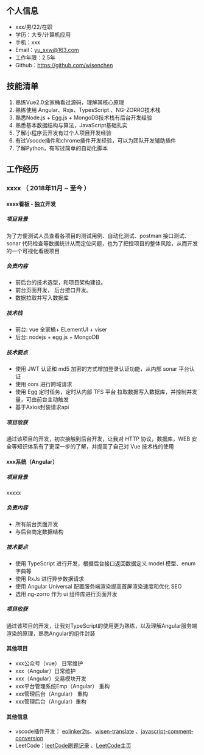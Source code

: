 ## 个人信息

* xxx/男/22/在职
* 学历：大专/计算机应用
* 手机：xxx
* Email：yu_sxw@163.com
* 工作年限：2.5年
* Github：https://github.com/wisenchen

## 技能清单
1.	熟练Vue2.0全家桶看过源码，理解其核心原理
2.	熟练使用 Angular、Rxjs、TypesScript 、NG-ZORRO技术栈
3.	熟悉Node.js + Egg.js + MongoDB技术栈有后台开发经验
4.	熟悉基本数据结构与算法，JavaScript基础扎实
5.	了解小程序云开发有过个人项目开发经验
6.	有过Vsocde插件和chrome插件开发经验，可以为团队开发辅助插件
7.	了解Python，有写过简单的自动化脚本

## 工作经历

### xxxx （ 2018年11月 ~ 至今 ）

#### xxxx看板 - 独立开发

##### 项目背景
为了方便测试人员查看各项目的测试用例、自动化测试、postman 接口测试、sonar 代码检查等数据统计从而定位问题，也为了把控项目的整体风险，从而开发的一个可视化看板项目
##### 负责内容
- 前后台的技术选型，和项目架构建设。
- 前台页面开发， 后台接口开发。
- 数据拉取并写入数据库
##### 技术栈
- 前台: vue 全家桶+ ELementUI + viser
- 后台: nodejs + egg.js + MongoDB
##### 技术要点
- 使用 JWT 认证和 md5 加密的方式增加登录认证功能，从内部 sonar 平台认证
- 使用 cors 进行跨域请求
- 使用 Egg 定时任务，定时从内部 TFS 平台 拉取数据写入数据库，并控制并发量，可由前台主动触发
- 基于Axios封装请求api
##### 项目收获
通过该项目的开发，初次接触到后台开发，让我对 HTTP 协议，数据库，WEB 安全等知识体系有了更深一步的了解，并提高了自己对 Vue 技术栈的使用
#### xxx系统（Angular）
##### 项目背景
xxxxx
##### 负责内容
- 所有前台页面开发
- 与后台商定数据结构
##### 技术要点
- 使用 TypeScript 进行开发，根据后台接口返回数据定义 model 模型、enum 字典等
- 使用 RxJs 进行异步数据请求
- 使用 Angular Universal 配置服务端渲染提高首屏渲染速度和优化 SEO
- 选用 ng-zorro 作为 ui 组件库进行页面开发
##### 项目收获
通过该项目的开发，让我对TypeScript的使用更为熟练，以及理解Angular服务端渲染的原理，熟悉Angular的组件封装
#### 其他项目
- xxx公众号（vue）   日常维护
- xxx（Angular）日常维护
- xxx（Angular）交易模块开发
- xxx平台管理系统Emp（Angular） 重构
- xxx管理后台（Angular） 重构
- xxx管理后台（Angular）重构
#### 其他信息
- vscode插件开发： [eolinker2ts](https://github.com/wisenchen/vscode-eolinker2ts)、[wisen-translate](https://github.com/wisenchen/wisen-translate) 、[javascript-comment-conversion](https://github.com/wisenchen/javascript-comment-conversion)
- LeetCode：[leetCode刷题记录](https://github.com/wisenchen/algorithm-study) 、[LeetCode主页](https://leetcode-cn.com/u/wisen/)


      
